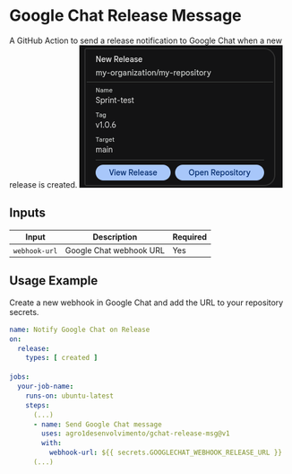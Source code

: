 # Google Chat Release Message

A GitHub Action to send a release notification to Google Chat when a new release is created.
![alt text](image.png)

## Inputs

| Input         | Description               | Required |
|---------------|---------------------------|----------|
| `webhook-url` | Google Chat webhook URL  | Yes      |

## Usage Example

Create a new webhook in Google Chat and add the URL to your repository secrets.

```yaml
name: Notify Google Chat on Release
on:
  release:
    types: [ created ]

jobs:
  your-job-name:
    runs-on: ubuntu-latest
    steps:
      (...)
      - name: Send Google Chat message
        uses: agro1desenvolvimento/gchat-release-msg@v1
        with:
          webhook-url: ${{ secrets.GOOGLECHAT_WEBHOOK_RELEASE_URL }}
      (...)
```
